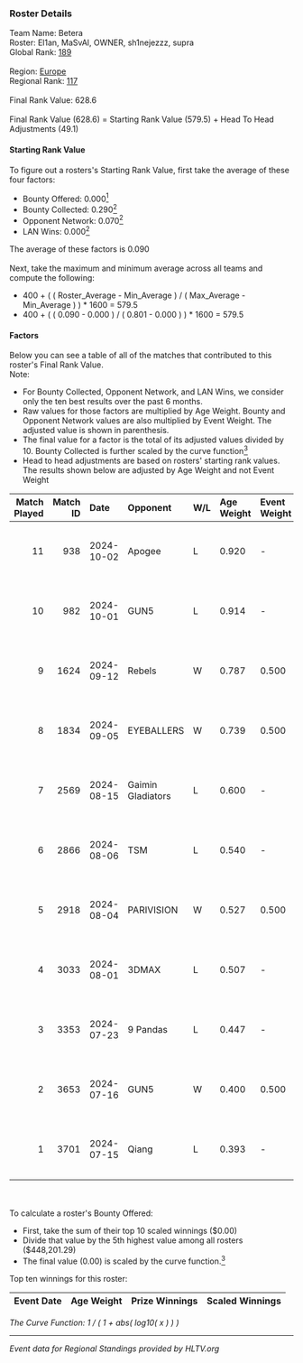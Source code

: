 ### Roster Details<br />
Team Name: Betera<br />
Roster: El1an, MaSvAl, OWNER, sh1nejezzz, supra<br />
Global Rank: [189](../../standings_global_2024_11_13.md)<br />
<br />
Region: [Europe]( ../../standings_europe_2024_11_13.md)<br />
Regional Rank: [117]( ../../standings_europe_2024_11_13.md)<br />
<br />
Final Rank Value:  628.6<br />
<br />
Final Rank Value (628.6) = Starting Rank Value (579.5) + Head To Head Adjustments (49.1)<br />

#### Starting Rank Value<br />
To figure out a rosters's Starting Rank Value, first take the average of these four factors:<br />
- Bounty Offered: 0.000[<sup>1</sup>](#table2)
- Bounty Collected: 0.290[<sup>2</sup>](#table1)
- Opponent Network: 0.070[<sup>2</sup>](#table1)
- LAN Wins: 0.000[<sup>2</sup>](#table1)

The average of these factors is 0.090<br />
<br />
Next, take the maximum and minimum average across all teams and compute the following:<br />
- 400 + ( ( Roster_Average - Min_Average ) / ( Max_Average - Min_Average ) ) * 1600 = 579.5
- 400 + ( ( 0.090 - 0.000 ) / ( 0.801 - 0.000 ) ) * 1600 = 579.5


#### Factors<br />
Below you can see a table of all of the matches that contributed to this roster's Final Rank Value.<br />
Note:<br />

- For Bounty Collected, Opponent Network, and LAN Wins, we consider only the ten best results over the past 6 months.
- Raw values for those factors are multiplied by Age Weight. Bounty and Opponent Network values are also multiplied by Event Weight. The adjusted value is shown in parenthesis.
- The final value for a factor is the total of its adjusted values divided by 10. Bounty Collected is further scaled by the curve function[<sup>3</sup>](#curveFunction)
- Head to head adjustments are based on rosters' starting rank values. The results shown below are adjusted by Age Weight and not Event Weight
<span id="table1"></span><br />


| Match Played | Match ID | Date       | Opponent          | W/L | Age Weight | Event Weight | Bounty Collected | Opponent Network | LAN Wins  | H2H Adj. | Roster                                        |
| -: | -: | :- | :- | :- | :- | :- | :- | :- | :- | -: | :- |
|           11 |      938 | 2024-10-02 | Apogee            | L   | 0.920      | -            | -                | -                | -         |    -4.10 | El1an, MaSvAl, OWNER, sh1nejezzz, supra       |
|           10 |      982 | 2024-10-01 | GUN5              | L   | 0.914      | -            | -                | -                | -         |    -2.59 | El1an, MaSvAl, OWNER, sh1nejezzz, supra       |
|            9 |     1624 | 2024-09-12 | Rebels            | W   | 0.787      | 0.500        | 0.035 (0.014)    | 0.469 (0.185)    | 0 (0.000) |    21.13 | El1an, MaSvAl, OWNER, sh1nejezzz, supra       |
|            8 |     1834 | 2024-09-05 | EYEBALLERS        | W   | 0.739      | 0.500        | 0.012 (0.004)    | 0.502 (0.186)    | 0 (0.000) |    17.65 | El1an, MaSvAl, OWNER, sh1nejezzz, supra       |
|            7 |     2569 | 2024-08-15 | Gaimin Gladiators | L   | 0.600      | -            | -                | -                | -         |    -3.05 | El1an, OWNER, Sdaim, sh1nejezzz, supra        |
|            6 |     2866 | 2024-08-06 | TSM               | L   | 0.540      | -            | -                | -                | -         |    -2.24 | El1an, MaSvAl, OWNER, sh1nejezzz, supra       |
|            5 |     2918 | 2024-08-04 | PARIVISION        | W   | 0.527      | 0.500        | 0.028 (0.007)    | 0.475 (0.125)    | 0 (0.000) |    15.55 | El1an, MaSvAl, OWNER, sh1nejezzz, supra       |
|            4 |     3033 | 2024-08-01 | 3DMAX             | L   | 0.507      | -            | -                | -                | -         |    -0.09 | El1an, lollipop21k, MaSvAl, OWNER, sh1nejezzz |
|            3 |     3353 | 2024-07-23 | 9 Pandas          | L   | 0.447      | -            | -                | -                | -         |    -0.91 | El1an, MaSvAl, OWNER, sh1nejezzz, supra       |
|            2 |     3653 | 2024-07-16 | GUN5              | W   | 0.400      | 0.500        | 0.051 (0.010)    | 1.000 (0.200)    | 0 (0.000) |    11.35 | El1an, MaSvAl, OWNER, sh1nejezzz, supra       |
|            1 |     3701 | 2024-07-15 | Qiang             | L   | 0.393      | -            | -                | -                | -         |    -3.64 | El1an, MaSvAl, OWNER, sh1nejezzz, supra       |

<br />
<span id="table2"></span><br />
To calculate a roster's Bounty Offered:<br />

- First, take the sum of their top 10 scaled winnings ($0.00)
- Divide that value by the 5th highest value among all rosters ($448,201.29)
- The final value (0.00) is scaled by the curve function.[<sup>3</sup>](#curveFunction)

Top ten winnings for this roster:<br />

| Event Date | Age Weight | Prize Winnings | Scaled Winnings |
| :- | -: | :- | :- |


<span id="curveFunction"></span>_The Curve Function: 1 / ( 1 + abs( log10( x ) ) )_<br />

---
_Event data for Regional Standings provided by HLTV.org_<br />
